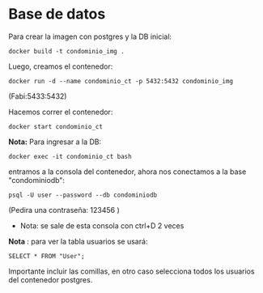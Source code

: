 # Base de datos

Para crear la imagen con postgres y la DB inicial: 
```
docker build -t condominio_img .
```
Luego, creamos el contenedor:
```
docker run -d --name condominio_ct -p 5432:5432 condominio_img
```

(Fabi:5433:5432)

Hacemos correr el contenedor:
```
docker start condominio_ct
```
**Nota:** Para ingresar a la DB:
```
docker exec -it condominio_ct bash
```
entramos a la consola del contenedor, ahora nos conectamos a la base "condominiodb":
```
psql -U user --password --db condominiodb
```
(Pedira una contraseña: 123456 )
* Nota: se sale de esta consola con ctrl+D 2 veces

**Nota** : para ver la tabla usuarios se usará:
```
SELECT * FROM "User";
```
Importante incluir las comillas, en otro caso selecciona todos los usuarios del contenedor postgres.